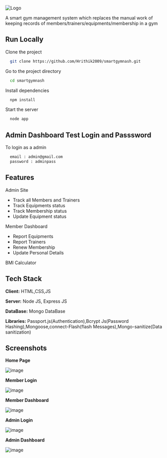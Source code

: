 


![Logo](https://github.com/Hrithik2009/smartgymnash/blob/master/public/img/logo.png)

A smart gym management system which replaces the manual work 
of keeping records of members/trainers/equipments/membership 
in a gym

###


## Run Locally

Clone the project

```bash
  git clone https://github.com/Hrithik2009/smartgymnash.git
```

Go to the project directory

```bash
  cd smartgymnash
```

Install dependencies

```bash
  npm install
```

Start the server

```bash
  node app
```

## Admin Dashboard Test Login and Passsword

To login as a admin 

```bash
  email : admin@gmail.com
  password : adminpass
```


## Features

Admin Site 
 - Track all Members and Trainers
 - Track Equipments status
 - Track Membership status
 - Update Equipment status

Member Dashboard

 - Report Equipments
 - Report Trainers
 - Renew Membership
 - Update Personal Details

BMI Calculator


## Tech Stack

**Client:** HTML,CSS,JS

**Server:** Node JS, Express JS

**DataBase:** Mongo DataBase

**Libraries:** Passport.js(Authentication),Bcrypt Js(Password Hashing),Mongoose,connect-Flash(flash Messages),Mongo-sanitize(Data sanitization)

## Screenshots

**Home Page**

![image](https://user-images.githubusercontent.com/71189359/139141971-66864f51-3f53-4b26-a923-b89d0c4f12a7.png)

**Member Login**

![image](https://user-images.githubusercontent.com/71189359/139142218-03a29b6a-3229-485f-a970-b47bc5196e41.png)

**Member Dashboard**

![image](https://user-images.githubusercontent.com/71189359/139142491-3ae66af9-31f9-47f4-879f-0ecbfe9e4bfc.png)

**Admin Login**

![image](https://user-images.githubusercontent.com/71189359/139142610-7ddeed83-266d-42c3-a387-98c4a17b87ac.png)

**Admin Dashboard**

![image](https://user-images.githubusercontent.com/71189359/139142723-7af1cf09-7b40-44ab-8f03-4c3cba945a9e.png)




